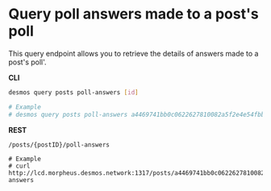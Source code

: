 # Query poll answers made to a post's poll
This query endpoint allows you to retrieve the details of answers made to a post's poll'. 

**CLI**
 ```bash
desmos query posts poll-answers [id]

# Example
# desmos query posts poll-answers a4469741bb0c0622627810082a5f2e4e54fbbb888f25a4771a5eebc697d30cfc
``` 

**REST**
```
/posts/{postID}/poll-answers

# Example
# curl http://lcd.morpheus.desmos.network:1317/posts/a4469741bb0c0622627810082a5f2e4e54fbbb888f25a4771a5eebc697d30cfc/poll-answers
```
